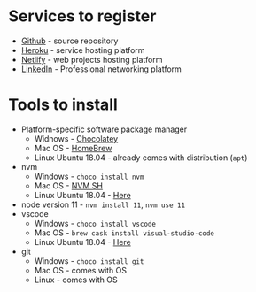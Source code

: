 # Services to register 

* [Github](https://github.com/) - source repository
* [Heroku](https://www.heroku.com/) - service hosting platform
* [Netlify](https://www.netlify.com/) - web projects hosting platform
* [LinkedIn](https://www.linkedin.com/) - Professional networking platform

# Tools to install

* Platform-specific software package manager
  * Widnows - [Chocolatey](https://chocolatey.org/)
  * Mac OS - [HomeBrew](https://brew.sh/)
  * Linux Ubuntu 18.04 - already comes with distribution (`apt`)
* nvm
  * Windows - `choco install nvm`
  * Mac OS - [NVM SH](https://github.com/nvm-sh/nvm#install--update-script)
  * Linux Ubuntu 18.04 - [Here](https://www.digitalocean.com/community/tutorials/how-to-install-node-js-on-ubuntu-18-04)
* node version 11 - `nvm install 11`, `nvm use 11`
* vscode
  * Windows - `choco install vscode`
  * Mac OS - `brew cask install visual-studio-code`
  * Linux Ubuntu 18.04 - [Here](https://linuxize.com/post/how-to-install-visual-studio-code-on-ubuntu-18-04/)
* git
  * Windows - `choco install git`
  * Mac OS - comes with OS
  * Linux - comes with OS

